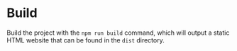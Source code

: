 # Build

Build the project with the `npm run build` command, which will output a static HTML website that can be found in the `dist` directory.
